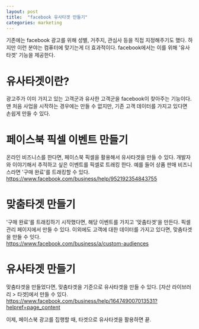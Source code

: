 ```yaml
---
layout: post
title:  "facebook 유사타겟 만들기"
categories: marketing
---
```


기존에는 facebook 광고를 위해 성별, 거주지, 관심사 등을 직접 지정해주기도 했다. 하지만 이런 분야는 컴퓨터에 맞기는게 더 효과적이다. facebook에서는 이를 위해 '유사타겟' 기능을 제공한다.

# 유사타겟이란?

광고주가 이미 가지고 있는 고객군과 유사한 고객군을 facebook이 찾아주는 기능이다. 맨 처음 사업을 시작하는 경우에는 만들 수 없지만, 기존 고객 데이터를 가지고 있다면 손쉽게 만들 수 있다.



# 페이스북 픽셀 이벤트 만들기

온라인 비즈니스를 한다면, 페이스북 픽셀을 활용해서 유사타겟을 만들 수 있다.
개발자와 이야기해서 추적하고 싶은 이벤트를 픽셀로 트래킹 한다. 예를 들어 상품 판매 비즈니스라면 '구매 완료'를 트래킹할 수 있다.<br>
<https://www.facebook.com/business/help/952192354843755>

# 맞춤타겟 만들기
'구매 완료'를 트래킹하기 시작했다면, 해당 이벤트를 가지고 '맞춤타겟'을 만든다.
픽셀 관리 페이지에서 만들 수 있다.
이외에도 고객에 대한 데이터를 가지고 있다면, 맞춤타겟을 만들 수 잇다.<br>
<https://www.facebook.com/business/a/custom-audiences>

# 유사타겟 만들기
맞춤타겟을 만들었다면, 맞춤타겟을 기준으로 유사타겟을 만들 수 있다.
[자산 라이브러리 > 타겟]에서 만들 수 있다.<br>
<https://www.facebook.com/business/help/164749007013531?helpref=page_content>
<br>

이제, 페이스북 광고를 집행할 때, 타겟으로 유사타겟을 활용하면 끝.